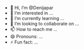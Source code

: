 - 👋 Hi, I’m @Denijapar
- 👀 I’m interested in ...
- 🌱 I’m currently learning ...
- 💞️ I’m looking to collaborate on ...
- 📫 How to reach me ...
- 😄 Pronouns: ...
- ⚡ Fun fact: ...

<!---
Denijapar/Denijapar is a ✨ special ✨ repository because its `README.md` (this file) appears on your GitHub profile.
You can click the Preview link to take a look at your changes.
--->

